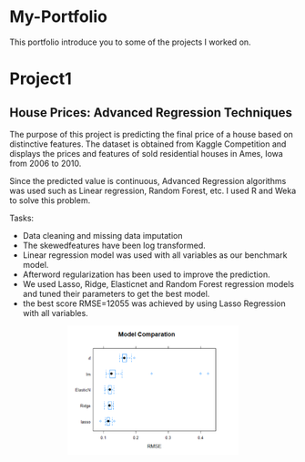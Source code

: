 # My-Portfolio
This portfolio introduce you to some of the projects I worked on.

# Project1
## House Prices: Advanced Regression Techniques

 The purpose of this project is predicting the final price of a house based on distinctive features. The dataset is obtained from Kaggle Competition and displays the prices and features of sold residential houses in Ames, Iowa from 2006 to 2010.
 
 Since the predicted value is continuous, Advanced Regression algorithms was used such as Linear regression, Random Forest, etc. I used R and Weka  to solve this problem.


Tasks:
- Data cleaning and missing data imputation
- The skewedfeatures have been log transformed.
- Linear regression model was used with all variables as our benchmark model. 
- Afterword regularization has been used to improve the prediction. 
- We used Lasso, Ridge, Elasticnet and Random Forest regression models and tuned their parameters to get the best model. 
- the best score RMSE=12055 was achieved by using Lasso Regression with all variables.

<p align="center">
<img src="/Images/Model%20Comparation.png" alt="drawing" width="300"/>
</p>

